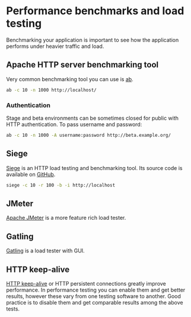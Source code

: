 # Performance benchmarks and load testing

Benchmarking your application is important to see how the application performs
under heavier traffic and load.

## Apache HTTP server benchmarking tool

Very common benchmarking tool you can use is [ab](https://httpd.apache.org/docs/2.4/programs/ab.html).

```bash
ab -c 10 -n 1000 http://localhost/
```

### Authentication

Stage and beta environments can be sometimes closed for public with HTTP authentication.
To pass username and password:

```bash
ab -c 10 -n 1000 -A username:password http://beta.example.org/
```

## Siege

[Siege](https://www.joedog.org/siege-home/) is an HTTP load testing and
benchmarking tool. Its source code is available on [GitHub](https://github.com/JoeDog/siege).

```bash
siege -c 10 -r 100 -b -i http://localhost
```

## JMeter

[Apache JMeter](http://jmeter.apache.org/) is a more feature rich load tester.

## Gatling

[Gatling](http://gatling.io) is a load tester with GUI.

## HTTP keep-alive

[HTTP keep-alive](https://en.wikipedia.org/wiki/HTTP_persistent_connection) or
HTTP persistent connections greatly improve performance. In performance testing
you can enable them and get better results, however these vary from one testing
software to another. Good practice is to disable them and get comparable results
among the above tests.
